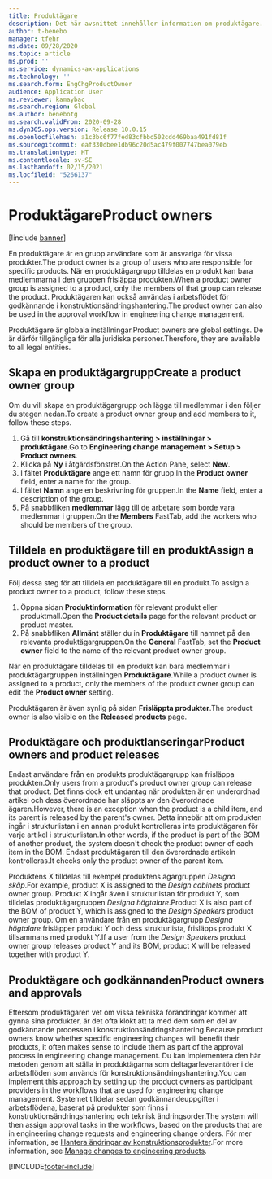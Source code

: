 ```yaml
---
title: Produktägare
description: Det här avsnittet innehåller information om produktägare. En produktägare är en grupp användare som är ansvariga för vissa produkter. Endast gruppens medlemmar kan frisläppa dessa produkter. Produktägaren kan också användas i arbetsflödet för godkännande.
author: t-benebo
manager: tfehr
ms.date: 09/28/2020
ms.topic: article
ms.prod: ''
ms.service: dynamics-ax-applications
ms.technology: ''
ms.search.form: EngChgProductOwner
audience: Application User
ms.reviewer: kamaybac
ms.search.region: Global
ms.author: benebotg
ms.search.validFrom: 2020-09-28
ms.dyn365.ops.version: Release 10.0.15
ms.openlocfilehash: a1c3bc6f77fed83cfbbd502cdd469baa491fd81f
ms.sourcegitcommit: eaf330dbee1db96c20d5ac479f007747bea079eb
ms.translationtype: HT
ms.contentlocale: sv-SE
ms.lasthandoff: 02/15/2021
ms.locfileid: "5266137"
---
```

# <a name="product-owners"></a><span data-ttu-id="70fac-106">Produktägare</span><span class="sxs-lookup"><span data-stu-id="70fac-106">Product owners</span></span>

[!include [banner](../includes/banner.md)]

<span data-ttu-id="70fac-107">En produktägare är en grupp användare som är ansvariga för vissa produkter.</span><span class="sxs-lookup"><span data-stu-id="70fac-107">The product owner is a group of users who are responsible for specific products.</span></span> <span data-ttu-id="70fac-108">När en produktägargrupp tilldelas en produkt kan bara medlemmarna i den gruppen frisläppa produkten.</span><span class="sxs-lookup"><span data-stu-id="70fac-108">When a product owner group is assigned to a product, only the members of that group can release the product.</span></span> <span data-ttu-id="70fac-109">Produktägaren kan också användas i arbetsflödet för godkännande i konstruktionsändringshantering.</span><span class="sxs-lookup"><span data-stu-id="70fac-109">The product owner can also be used in the approval workflow in engineering change management.</span></span>

<span data-ttu-id="70fac-110">Produktägare är globala inställningar.</span><span class="sxs-lookup"><span data-stu-id="70fac-110">Product owners are global settings.</span></span> <span data-ttu-id="70fac-111">De är därför tillgängliga för alla juridiska personer.</span><span class="sxs-lookup"><span data-stu-id="70fac-111">Therefore, they are available to all legal entities.</span></span>

## <a name="create-a-product-owner-group"></a><span data-ttu-id="70fac-112">Skapa en produktägargrupp</span><span class="sxs-lookup"><span data-stu-id="70fac-112">Create a product owner group</span></span>

<span data-ttu-id="70fac-113">Om du vill skapa en produktägargrupp och lägga till medlemmar i den följer du stegen nedan.</span><span class="sxs-lookup"><span data-stu-id="70fac-113">To create a product owner group and add members to it, follow these steps.</span></span>

1. <span data-ttu-id="70fac-114">Gå till **konstruktionsändringshantering \> inställningar \> produktägare**.</span><span class="sxs-lookup"><span data-stu-id="70fac-114">Go to **Engineering change management \> Setup \> Product owners**.</span></span>
2. <span data-ttu-id="70fac-115">Klicka på **Ny** i åtgärdsfönstret.</span><span class="sxs-lookup"><span data-stu-id="70fac-115">On the Action Pane, select **New**.</span></span>
3. <span data-ttu-id="70fac-116">I fältet **Produktägare** ange ett namn för grupp.</span><span class="sxs-lookup"><span data-stu-id="70fac-116">In the **Product owner** field, enter a name for the group.</span></span>
4. <span data-ttu-id="70fac-117">I fältet **Namn** ange en beskrivning för gruppen.</span><span class="sxs-lookup"><span data-stu-id="70fac-117">In the **Name** field, enter a description of the group.</span></span>
5. <span data-ttu-id="70fac-118">På snabbfliken **medlemmar** lägg till de arbetare som borde vara medlemmar i gruppen.</span><span class="sxs-lookup"><span data-stu-id="70fac-118">On the **Members** FastTab, add the workers who should be members of the group.</span></span>

## <a name="assign-a-product-owner-to-a-product"></a><span data-ttu-id="70fac-119">Tilldela en produktägare till en produkt</span><span class="sxs-lookup"><span data-stu-id="70fac-119">Assign a product owner to a product</span></span>

<span data-ttu-id="70fac-120">Följ dessa steg för att tilldela en produktägare till en produkt.</span><span class="sxs-lookup"><span data-stu-id="70fac-120">To assign a product owner to a product, follow these steps.</span></span>

1. <span data-ttu-id="70fac-121">Öppna sidan **Produktinformation** för relevant produkt eller produktmall.</span><span class="sxs-lookup"><span data-stu-id="70fac-121">Open the **Product details** page for the relevant product or product master.</span></span>
1. <span data-ttu-id="70fac-122">På snabbfliken **Allmänt** ställer du in **Produktägare** till namnet på den relevanta produktägargruppen.</span><span class="sxs-lookup"><span data-stu-id="70fac-122">On the **General** FastTab, set the **Product owner** field to the name of the relevant product owner group.</span></span>

<span data-ttu-id="70fac-123">När en produktägare tilldelas till en produkt kan bara medlemmar i produktägargruppen inställningen **Produktägare**.</span><span class="sxs-lookup"><span data-stu-id="70fac-123">While a product owner is assigned to a product, only the members of the product owner group can edit the **Product owner** setting.</span></span>

<span data-ttu-id="70fac-124">Produktägaren är även synlig på sidan **Frisläppta produkter**.</span><span class="sxs-lookup"><span data-stu-id="70fac-124">The product owner is also visible on the **Released products** page.</span></span>

## <a name="product-owners-and-product-releases"></a><span data-ttu-id="70fac-125">Produktägare och produktlanseringar</span><span class="sxs-lookup"><span data-stu-id="70fac-125">Product owners and product releases</span></span>

<span data-ttu-id="70fac-126">Endast användare från en produkts produktägargrupp kan frisläppa produkten.</span><span class="sxs-lookup"><span data-stu-id="70fac-126">Only users from a product's product owner group can release that product.</span></span> <span data-ttu-id="70fac-127">Det finns dock ett undantag när produkten är en underordnad artikel och dess överordnade har släppts av den överordnade ägaren.</span><span class="sxs-lookup"><span data-stu-id="70fac-127">However, there is an exception when the product is a child item, and its parent is released by the parent's owner.</span></span> <span data-ttu-id="70fac-128">Detta innebär att om produkten ingår i strukturlistan i en annan produkt kontrolleras inte produktägaren för varje artikel i strukturlistan.</span><span class="sxs-lookup"><span data-stu-id="70fac-128">In other words, if the product is part of the BOM of another product, the system doesn't check the product owner of each item in the BOM.</span></span> <span data-ttu-id="70fac-129">Endast produktägaren till den överordnade artikeln kontrolleras.</span><span class="sxs-lookup"><span data-stu-id="70fac-129">It checks only the product owner of the parent item.</span></span>

<span data-ttu-id="70fac-130">Produktens X tilldelas till exempel produktens ägargruppen *Designa skåp*.</span><span class="sxs-lookup"><span data-stu-id="70fac-130">For example, product X is assigned to the *Design cabinets* product owner group.</span></span> <span data-ttu-id="70fac-131">Produkt X ingår även i strukturlistan för produkt Y, som tilldelas produktägargruppen *Designa högtalare*.</span><span class="sxs-lookup"><span data-stu-id="70fac-131">Product X is also part of the BOM of product Y, which is assigned to the *Design Speakers* product owner group.</span></span> <span data-ttu-id="70fac-132">Om en användare från en produktägargrupp *Designa högtalare* frisläpper produkt Y och dess strukturlista, frisläpps produkt X tillsammans med produkt Y.</span><span class="sxs-lookup"><span data-stu-id="70fac-132">If a user from the *Design Speakers* product owner group releases product Y and its BOM, product X will be released together with product Y.</span></span>

## <a name="product-owners-and-approvals"></a><span data-ttu-id="70fac-133">Produktägare och godkännanden</span><span class="sxs-lookup"><span data-stu-id="70fac-133">Product owners and approvals</span></span>

<span data-ttu-id="70fac-134">Eftersom produktägaren vet om vissa tekniska förändringar kommer att gynna sina produkter, är det ofta klokt att ta med dem som en del av godkännande processen i konstruktionsändringshantering.</span><span class="sxs-lookup"><span data-stu-id="70fac-134">Because product owners know whether specific engineering changes will benefit their products, it often makes sense to include them as part of the approval process in engineering change management.</span></span> <span data-ttu-id="70fac-135">Du kan implementera den här metoden genom att ställa in produktägarna som deltagarleverantörer i de arbetsflöden som används för konstruktionsändringshantering.</span><span class="sxs-lookup"><span data-stu-id="70fac-135">You can implement this approach by setting up the product owners as participant providers in the workflows that are used for engineering change management.</span></span> <span data-ttu-id="70fac-136">Systemet tilldelar sedan godkännandeuppgifter i arbetsflödena, baserat på produkter som finns i konstruktionsändringshantering och teknisk ändringsorder.</span><span class="sxs-lookup"><span data-stu-id="70fac-136">The system will then assign approval tasks in the workflows, based on the products that are in engineering change requests and engineering change orders.</span></span> <span data-ttu-id="70fac-137">För mer information, se [Hantera ändringar av konstruktionsprodukter](engineering-change-management.md).</span><span class="sxs-lookup"><span data-stu-id="70fac-137">For more information, see [Manage changes to engineering products](engineering-change-management.md).</span></span>


[!INCLUDE[footer-include](../../includes/footer-banner.md)]